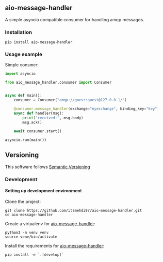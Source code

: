 ## aio-message-handler
A simple asyncio compatible consumer for handling amqp messages.
### Installation
```
pip install aio-message-handler
```
### Usage example
Simple consmer:
``` python
import asyncio

from aio_message_handler.consumer import Consumer


async def main():
    consumer = Consumer("amqp://guest:guest@127.0.0.1/")

    @consumer.message_handler(exchange="myexchange", binding_key="key")
    async def handler(msg):
        print('received:', msg.body)
        msg.ack()
    
    await consumer.start()

asyncio.run(main())
```
## Versioning
This software follows [Semantic Versioning](https://semver.org/)
### Development

#### Setting up development environment
Clone the project:
```
git clone https://github.com/itsmehdi97/aio-message-handler.git
cd aio-message-handler
```
Create a virtualenv for [aio-message-handler](https://github.com/itsmehdi97/aio-message-handler):
```
python3 -m venv venv
source venv/bin/activate
```
Install the requirements for [aio-message-handler](https://github.com/itsmehdi97/aio-message-handler):
```
pip install -e `.[develop]`
```